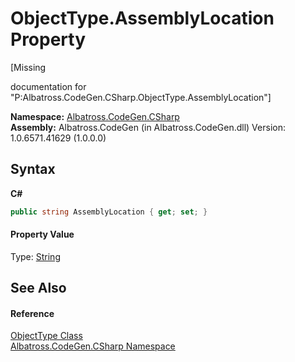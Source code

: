 # ObjectType.AssemblyLocation Property 
 

\[Missing <summary> documentation for "P:Albatross.CodeGen.CSharp.ObjectType.AssemblyLocation"\]

**Namespace:**&nbsp;<a href="75D6657F.md">Albatross.CodeGen.CSharp</a><br />**Assembly:**&nbsp;Albatross.CodeGen (in Albatross.CodeGen.dll) Version: 1.0.6571.41629 (1.0.0.0)

## Syntax

**C#**<br />
``` C#
public string AssemblyLocation { get; set; }
```


#### Property Value
Type: <a href="http://msdn2.microsoft.com/en-us/library/s1wwdcbf" target="_blank">String</a>

## See Also


#### Reference
<a href="F5A8AC2F.md">ObjectType Class</a><br /><a href="75D6657F.md">Albatross.CodeGen.CSharp Namespace</a><br />